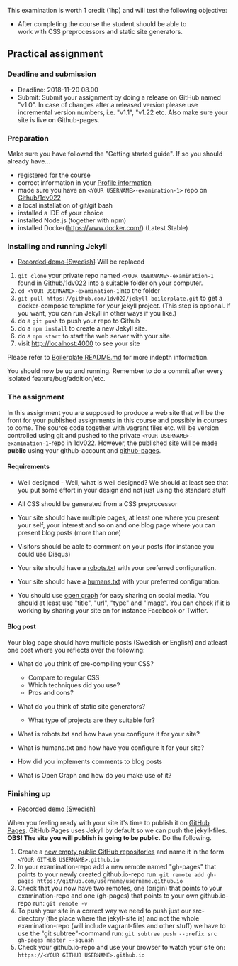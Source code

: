 This examination is worth 1 credit (1hp) and will test the following objective:
* After completing the course the student should be able to work with CSS preprocessors and static site generators.

## Practical assignment

### Deadline and submission
* Deadline: 2018-11-20 08.00
* Submit: Submit your assignment by doing a release on GitHub named "v1.0". In case of changes after a released version please use incremental version numbers, i.e. "v1.1", "v1.22 etc. Also make sure your site is live on Github-pages.

### Preparation

Make sure you have followed the "Getting started guide". If so you should already have...
* registered for the course
* correct information in your [Profile information](https://coursepress.lnu.se/profile/)
* made sure you have an `<YOUR USERNAME>-examination-1>` repo on [Github/1dv022](http://github.com/1dv022)
* a local installation of git/git bash
* installed a IDE of your choice
* installed Node.js (together with npm)
* installed Docker(https://www.docker.com/) (Latest Stable)


### Installing and running Jekyll

* ~~[Recorded demo [Swedish]](https://youtu.be/KT8y18TMmFE)~~ Will be replaced

1. `git clone` your private repo named `<YOUR USERNAME>-examination-1` found in [Github/1dv022](http://github.com/1dv022) into a suitable folder on your computer.
2. `cd <YOUR USERNAME>-examination-1`into the folder
3. `git pull https://github.com/1dv022/jekyll-boilerplate.git` to get a docker-compose template for your jekyll project. (This step is optional. If you want, you can run Jekyll in other ways if you like.)
4. do a `git push` to push your repo to Github
5. do a `npm install` to create a new Jekyll site.
6. do a `npm start` to start the web server with your site.
7. visit [http://localhost:4000](http://localhost:4000) to see your site

Please refer to [Boilerplate README.md](https://github.com/1dv022/jekyll-boilerplate/blob/master/README.md) for more indepth information.

You should now be up and running. Remember to do a commit after every isolated feature/bug/addition/etc.

### The assignment
In this assignment you are supposed to produce a web site that will be the front for your published assignments in this course and possibly in courses to come. The source code together with vagrant files etc. will be version controlled using git and pushed to the private `<YOUR USERNAME>-examination-1`-repo in 1dv022. However, the published site will be made **public** using your github-account and [github-pages](https://pages.github.com/).

#### Requirements

* Well designed - Well, what is well designed? We should at least see that you
put some effort in your design and not just using the standard stuff

* All CSS should be generated from a CSS preprocessor

* Your site should have multiple pages, at least one where you present
your self, your interest and so on and one blog page where you can present
blog posts (more than one)

* Visitors should be able to comment on your posts (for instance you could use
Disqus)

* Your site should have a [robots.txt](http://www.robotstxt.org/) with your preferred configuration.

* Your site should have a [humans.txt](http://humanstxt.org/) with your preferred configuration.

* You should use [open graph](http://ogp.me/) for easy sharing on social media.
You should at least use "title", "url", "type" and "image". You can check if it is
working by sharing your site on for instance Facebook or Twitter.

#### Blog post

Your blog page should have multiple posts (Swedish or English) and atleast one post where you reflects over the following:

* What do you think of pre-compiling your CSS?
  * Compare to regular CSS
  * Which techniques did you use?
  * Pros and cons?

* What do you think of static site generators?
  * What type of projects are they suitable for?

* What is robots.txt and how have you configure it for your site?

* What is humans.txt and how have you configure it for your site?

* How did you implements comments to blog posts

* What is Open Graph and how do you make use of it?

### Finishing up

* [Recorded demo [Swedish]](https://youtu.be/rV9VrCMOzzI)

When you feeling ready with your site it's time to publish it on [GitHub Pages](https://pages.github.com/). GitHub Pages uses Jekyll by default so we can push the jekyll-files. **OBS! The site you will publish is going to be public.** Do the following.

1. Create a [new empty public GitHub repositories](https://github.com/new) and name it in the form `<YOUR GITHUB USERNAME>.github.io`
2. In your examination-repo add a new remote named "gh-pages" that points to your newly created github.io-repo run:
```git remote add gh-pages https://github.com/username/username.github.io```
3. Check that you now have two remotes, one (origin) that points to your examination-repo and one (gh-pages) that points to your own github.io-repo run:
```git remote -v```
4. To push your site in a correct way we need to push just our src-directory (the place where the jekyll-site is) and not the whole examination-repo (will include vagrant-files and other stuff) we have to use the "git subtree"-command run:
```git subtree push --prefix src  gh-pages master --squash```
5. Check your github.io-repo and use your browser to watch your site on: `https://<YOUR GITHUB USERNAME>.github.io`


